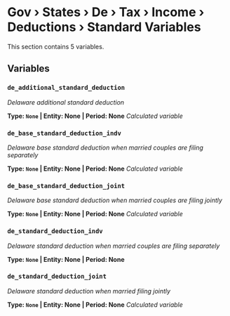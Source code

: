 # Gov › States › De › Tax › Income › Deductions › Standard Variables

This section contains 5 variables.

## Variables

### `de_additional_standard_deduction`
*Delaware additional standard deduction*

**Type: `None` | Entity: None | Period: None**
*Calculated variable*

### `de_base_standard_deduction_indv`
*Delaware base standard deduction when married couples are filing separately*

**Type: `None` | Entity: None | Period: None**
*Calculated variable*

### `de_base_standard_deduction_joint`
*Delaware base standard deduction when married couples are filing jointly*

**Type: `None` | Entity: None | Period: None**
*Calculated variable*

### `de_standard_deduction_indv`
*Delaware standard deduction when married couples are filing separately*

**Type: `None` | Entity: None | Period: None**

### `de_standard_deduction_joint`
*Delaware standard deduction when married filing jointly*

**Type: `None` | Entity: None | Period: None**
*Calculated variable*
